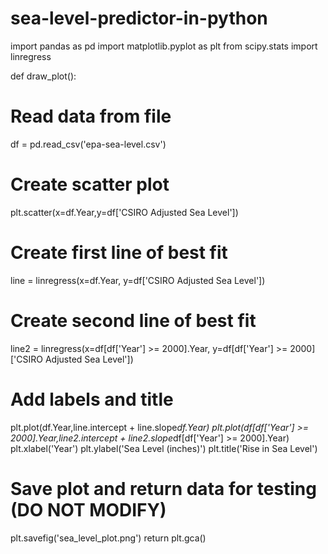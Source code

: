 # sea-level-predictor-in-python
import pandas as pd
import matplotlib.pyplot as plt
from scipy.stats import linregress

def draw_plot():
  # Read data from file
  df = pd.read_csv('epa-sea-level.csv')
  # Create scatter plot
  plt.scatter(x=df.Year,y=df['CSIRO Adjusted Sea Level'])

  # Create first line of best fit
  line = linregress(x=df.Year, y=df['CSIRO Adjusted Sea Level'])

  # Create second line of best fit
  line2 = linregress(x=df[df['Year'] >= 2000].Year, y=df[df['Year'] >= 2000]['CSIRO Adjusted Sea Level'])

  # Add labels and title
  plt.plot(df.Year,line.intercept + line.slope*df.Year)
  plt.plot(df[df['Year'] >= 2000].Year,line2.intercept + line2.slope*df[df['Year'] >= 2000].Year)
  plt.xlabel('Year')
  plt.ylabel('Sea Level (inches)')
  plt.title('Rise in Sea Level')
  
  # Save plot and return data for testing (DO NOT MODIFY)
  plt.savefig('sea_level_plot.png')
  return plt.gca()
